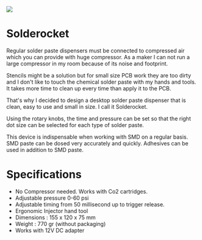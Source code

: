 ![]("solderrocket.jpg")

# Solderocket
Regular solder paste dispensers must be connected to compressed air which you can provide with huge compressor. As a maker I can not run a large compressor in my room because of its noise and footprint.

Stencils might be a solution but for small size PCB work they are too dirty and I don't like to touch the chemical solder paste with my hands and tools. It takes more time to clean up every time than apply it to the PCB.

That's why I decided to design a desktop solder paste dispenser that is clean, easy to use and small in size. I call it Solderocket.

Using the rotary knobs, the time and pressure can be set so that the right dot size can be selected for each type of solder paste.

This device is indispensable when working with SMD on a regular basis. SMD paste can be dosed very accurately and quickly. Adhesives can be used in addition to SMD paste.

# Specifications
* No Compressor needed. Works with Co2 cartridges.
* Adjustable pressure 0-60 psi 
* Adjustable timing from 50 millisecond up to trigger release.
* Ergonomic Injector hand tool
* Dimensions : 155 x 120 x 75 mm
* Weight : 770 gr  (without packaging)
* Works with 12V DC adapter

